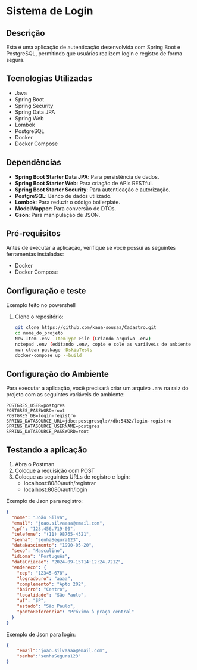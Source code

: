# Sistema de Login

## Descrição
Esta é uma aplicação de autenticação desenvolvida com Spring Boot e PostgreSQL, permitindo que usuários realizem login e registro de forma segura.

## Tecnologias Utilizadas
- Java
- Spring Boot
- Spring Security
- Spring Data JPA
- Spring Web
- Lombok
- PostgreSQL
- Docker
- Docker Compose

## Dependências
- **Spring Boot Starter Data JPA**: Para persistência de dados.
- **Spring Boot Starter Web**: Para criação de APIs RESTful.
- **Spring Boot Starter Security**: Para autenticação e autorização.
- **PostgreSQL**: Banco de dados utilizado.
- **Lombok**: Para reduzir o código boilerplate.
- **ModelMapper**: Para conversão de DTOs.
- **Gson**: Para manipulação de JSON.

## Pré-requisitos
Antes de executar a aplicação, verifique se você possui as seguintes ferramentas instaladas:
- Docker
- Docker Compose


## Configuração e teste
Exemplo feito no powershell
1. Clone o repositório:
   ```bash
   git clone https://github.com/kaua-sousaa/Cadastro.git
   cd nome_do_projeto
   New-Item .env -ItemType File (Criando arquivo .env)
   notepad .env (editando .env, copie e cole as variáveis de ambiente das instruções abaixo e salve)
   mvn clean package -DskipTests 
   docker-compose up --build
    ```
## Configuração do Ambiente

Para executar a aplicação, você precisará criar um arquivo `.env` na raiz do projeto com as seguintes variáveis de ambiente:

```plaintext
POSTGRES_USER=postgres
POSTGRES_PASSWORD=root
POSTGRES_DB=login-registro
SPRING_DATASOURCE_URL=jdbc:postgresql://db:5432/login-registro
SPRING_DATASOURCE_USERNAME=postgres
SPRING_DATASOURCE_PASSWORD=root
```

## Testando a aplicação
1. Abra o Postman
2. Coloque a requisição com POST
3. Coloque as seguintes URLs de registro e login:
    - localhost:8080/auth/registrar
    - localhost:8080/auth/login

Exemplo de Json para registro:
```json
{
  "nome": "João Silva",
  "email": "joao.silvaaaa@email.com",
  "cpf": "123.456.719-00",
  "telefone": "(11) 98765-4321",
  "senha": "senhaSegura123",
  "dataNascimento": "1990-05-20",
  "sexo": "Masculino",
  "idioma": "Português",
  "dataCriacao": "2024-09-15T14:12:24.721Z",
  "endereco": {
    "cep": "12345-678",
    "logradouro": "aaaa",
    "complemento": "Apto 202",
    "bairro": "Centro",
    "localidade": "São Paulo",
    "uf": "SP",
    "estado": "São Paulo",
    "pontoReferencia": "Próximo à praça central"
  }
}
```
Exemplo de Json para login:
```json
{
    "email":"joao.silvaaaa@email.com",
    "senha":"senhaSegura123"
}
```

